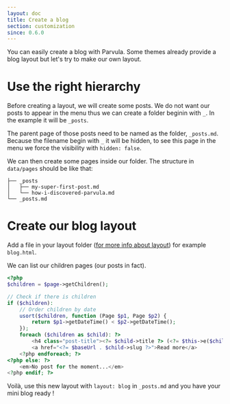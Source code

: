 ```yaml
---
layout: doc
title: Create a blog
section: customization
since: 0.6.0
---
```


You can easily create a blog with Parvula.
Some themes already provide a blog layout but let's try to make our own layout.

# Use the right hierarchy

Before creating a layout, we will create some posts. We do not want our posts to appear in the menu thus we can create a folder beginin with `_`. In the example it will be `_posts`.

The parent page of those posts need to be named as the folder, `_posts.md`. Because the filename begin with `_` it will be hidden, to see this page in the menu we force the visibility with `hidden: false`.

We can then create some pages inside our folder. The structure in `data/pages` should be like that:

```_
├── _posts
│   ├── my-super-first-post.md
│   └── how-i-discovered-parvula.md
└── _posts.md
```

# Create our blog layout

Add a file in your layout folder ([for more info about layout](layout)) for example `blog.html`.

We can list our children pages (our posts in fact).

```php
<?php
$children = $page->getChildren();

// Check if there is children
if ($children):
	// Order children by date
	usort($children, function (Page $p1, Page $p2) {
		return $p1->getDateTime() < $p2->getDateTime();
	});
	foreach ($children as $child): ?>
		<h4 class="post-title"><?= $child->title ?> (<?= $this->e($child, 'pageDateFormat') ?>)</h4>
		<a href="<?= $baseUrl . $child->slug ?>">Read more</a>
	<?php endforeach; ?>
<?php else: ?>
	<em>No post for the moment...</em>
<?php endif; ?>
```

Voilà, use this new layout with `layout: blog` in `_posts.md` and you have your mini blog ready !
